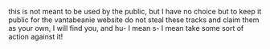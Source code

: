 this  is not meant to be used by the public, but I have no choice but to keep it public for the vantabeanie website
do not steal these tracks and claim them as your own, I will find you, and hu- I mean s- I mean take some sort of action against it!
